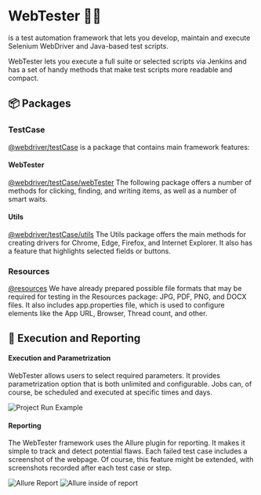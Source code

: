 # WebTester  :man_technologist:
is a test automation framework that lets you develop, maintain and execute Selenium WebDriver and Java-based test scripts. 

WebTester lets you execute a full suite or selected scripts via Jenkins and has a set of handy methods that make test scripts more readable and compact.

## :package: Packages


### TestCase
[@webdriver/testCase](https://github.com/asserte/WebTester/tree/main/src/main/java/lt/insoft/webdriver/testCase)
is a package that contains main framework features:

#### WebTester
[@webdriver/testCase/webTester](https://github.com/asserte/WebTester/tree/main/src/main/java/lt/insoft/webdriver/testCase/webTester)
The following package offers a number of methods for clicking, finding, and writing items, as well as a number of smart waits.

#### Utils
[@webdriver/testCase/utils](https://github.com/asserte/WebTester/tree/main/src/main/java/lt/insoft/webdriver/testCase/utils)
The Utils package offers the main methods for creating drivers for Chrome, Edge, Firefox, and Internet Explorer. It also has a feature that highlights selected fields or buttons. 

### Resources
[@resources](https://github.com/asserte/WebTester/tree/main/src/main/resources)
We have already prepared possible file formats that may be required for testing in the Resources package: JPG, PDF, PNG, and DOCX files. It also includes app.properties file, which is used to configure elements like the App URL, Browser, Thread count, and other.


## :bookmark_tabs: Execution and Reporting

#### Execution and Parametrization
WebTester allows users to select required parameters. It provides parametrization option that is both unlimited and configurable.
Jobs can, of course, be scheduled and executed at specific times and days.

![Project Run Example](https://user-images.githubusercontent.com/54704578/168271119-04633ad7-9722-4195-aeee-07701fd1a5d6.png)

#### Reporting
The WebTester framework uses the Allure plugin for reporting. It makes it simple to track and detect potential flaws. Each failed test case includes a screenshot of the webpage. Of course, this feature might be extended, with screenshots recorded after each test case or step.

![Allure Report](https://user-images.githubusercontent.com/54704578/168273806-ee694fca-68e7-4301-b1d6-33019f0efac3.png)
![Allure inside of report](https://user-images.githubusercontent.com/54704578/168273823-e3948807-18b2-43c1-8eee-e0b04aa0e065.png)

